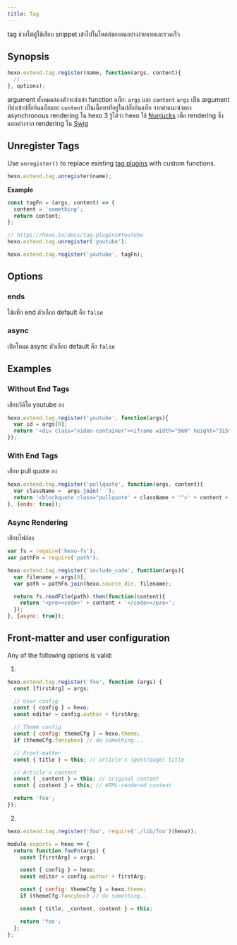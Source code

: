 ```yaml
---
title: Tag
---
```

tag ช่วยให้ผู้ใช้เสียบ snippet เข้าไปในโพสต์ของตนอย่างง่ายดายและรวดเร็ว

## Synopsis

``` js
hexo.extend.tag.register(name, function(args, content){
  // ...
}, options);
```

argument ทั้งหมดสองตัวจะส่งเข้า function แท็ก: `args` และ `content`     `args` เป็น argument ท่ีส่งเข้าปลั๊กอินแท็กและ `content` เป็นเนื้อหาท่ีอยู่ในปลั๊กอินแท็ก จากคำแนะนำของ asynchronous rendering ใน hexo 3 รู้ได้ว่า hexo ใช้  [Nunjucks] เพื่อ rendering ซึ่งแตกต่างจาก rendering ใน [Swig]

## Unregister Tags

Use `unregister()` to replace existing [tag plugins](/docs/tag-plugins) with custom functions.

``` js
hexo.extend.tag.unregister(name);
```

**Example**

``` js
const tagFn = (args, content) => {
  content = 'something';
  return content;
};

// https://hexo.io/docs/tag-plugins#YouTube
hexo.extend.tag.unregister('youtube');

hexo.extend.tag.register('youtube', tagFn);
```

## Options

### ends

ใช้แท็ก end ตัวเลือก default คือ `false`

### async

เปิดโหมด async ตัวเลือก default คือ `false`

## Examples

### Without End Tags

เสียบวิดีโอ youtube ลง

``` js
hexo.extend.tag.register('youtube', function(args){
  var id = args[0];
  return '<div class="video-container"><iframe width="560" height="315" src="http://www.youtube.com/embed/' + id + '" frameborder="0" allowfullscreen></iframe></div>';
});
```

### With End Tags

เสียบ pull quote ลง

``` js
hexo.extend.tag.register('pullquote', function(args, content){
  var className =  args.join(' ');
  return '<blockquote class="pullquote' + className + '">' + content + '</blockquote>';
}, {ends: true});
```

### Async Rendering

เสียบไฟล์ลง

``` js
var fs = require('hexo-fs');
var pathFn = require('path');

hexo.extend.tag.register('include_code', function(args){
  var filename = args[0];
  var path = pathFn.join(hexo.source_dir, filename);

  return fs.readFile(path).then(function(content){
    return '<pre><code>' + content + '</code></pre>';
  });
}, {async: true});
```

## Front-matter and user configuration

Any of the following options is valid:

1.

``` js
hexo.extend.tag.register('foo', function (args) {
  const [firstArg] = args;

  // User config
  const { config } = hexo;
  const editor = config.author + firstArg;

  // Theme config
  const { config: themeCfg } = hexo.theme;
  if (themeCfg.fancybox) // do something...

  // Front-matter
  const { title } = this; // article's (post/page) title

  // Article's content
  const { _content } = this; // original content
  const { content } = this; // HTML-rendered content

  return 'foo';
});
```

2.

``` js index.js
hexo.extend.tag.register('foo', require('./lib/foo')(hexo));
```

``` js lib/foo.js
module.exports = hexo => {
  return function fooFn(args) {
    const [firstArg] = args;

    const { config } = hexo;
    const editor = config.author + firstArg;

    const { config: themeCfg } = hexo.theme;
    if (themeCfg.fancybox) // do something...

    const { title, _content, content } = this;

    return 'foo';
  };
};
```

[Nunjucks]: http://mozilla.github.io/nunjucks/
[Swig]: http://paularmstrong.github.io/swig/
